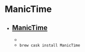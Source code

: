 # ManicTime
- [ManicTime](https://www.manictime.com/Mac)
  - 
  - 
  - `brew cask install ManicTime`
